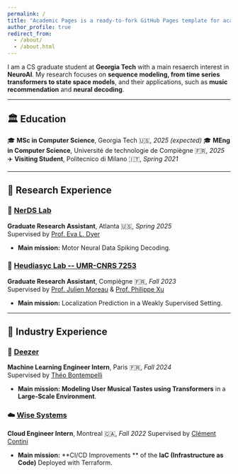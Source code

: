 ```yaml
---
permalink: /
title: "Academic Pages is a ready-to-fork GitHub Pages template for academic personal websites"
author_profile: true
redirect_from: 
  - /about/
  - /about.html
---
```



I am a CS graduate student at **Georgia Tech** with a main resaerch interest in **NeuroAI**. My research focuses on **sequence modeling, from time series transformers to state space models**, and their applications, such as **music recommendation** and **neural decoding**.  

---

## :classical_building: Education  
:mortar_board: **MSc in Computer Science**, Georgia Tech :us:, *2025 (expected)*
:mortar_board: **MEng in Computer Science**, Université de technologie de Compiègne :fr:, *2025*  
:airplane: **Visiting Student**, Politecnico di Milano :it:, *Spring 2021*  

---

## :microscope: Research Experience  

### :brain: [NerDS Lab](https://dyerlab.gatech.edu/)  
**Graduate Research Assistant**, Atlanta :us:, *Spring 2025*  
Supervised by [Prof. Eva L. Dyer](https://scholar.google.com/citations?user=Sb_jcHcAAAAJ&hl)  
- **Main mission:** Motor Neural Data Spiking Decoding.

### :round_pushpin: [Heudiasyc Lab -- UMR-CNRS 7253](https://www.hds.utc.fr/en/)  
**Graduate Research Assistant**, Compiègne :fr:, *Fall 2023*  
Supervised by [Prof. Julien Moreau](https://www.hds.utc.fr/~moreajul/dokuwiki/) & [Prof. Philippe Xu](https://perso.ensta-paris.fr/~philippe.xu/)  
- **Main mission:** Localization Prediction in a Weakly Supervised Setting.  

---

## :briefcase: Industry Experience  

### 🎵 [Deezer](https://www.deezer.com/)  
**Machine Learning Engineer Intern**, Paris :fr:, *Fall 2024*  
Supervised by [Théo Bontempelli](https://scholar.google.com/citations?user=7wlFpDwAAAAJ&hl)  
-  **Main mission:** **Modeling User Musical Tastes using Transformers** in a **Large-Scale Environment**.  

### ☁️ [Wise Systems](https://www.wisesystems.com/)  
**Cloud Engineer Intern**, Montreal :canada:, *Fall 2022*
Supervised by [Clément Contini](https://www.linkedin.com/in/clement-contini/?locale=en_US)
- **Main mission:** **CI/CD Improvements ** of the **IaC (Infrastructure as Code)** Deployed with Terraform.  
